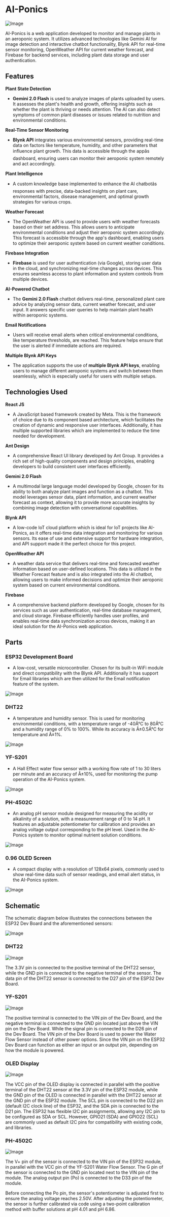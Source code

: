 # AI-Ponics

![Image](https://github.com/user-attachments/assets/928c6c75-8484-407c-848c-7263147f3f78)

AI-Ponics is a web application developed to monitor and manage plants in an aeroponic system. It utilizes advanced technologies like Gemini AI for image detection and interactive chatbot functionality, Blynk API for real-time sensor monitoring,  OpenWeather API for current weather forecast, and Firebase for backend services, including plant data storage and user authentication.

## Features

 **Plant State Detection**
- **Gemini 2.0 Flash** is used to analyze images of plants uploaded by users. It assesses the plant's health and growth, offering insights such as whether the plant is thriving or needs attention. The AI can also detect symptoms of common plant diseases or issues related to nutrition and environmental conditions.

**Real-Time Sensor Monitoring**
- **Blynk API** integrates various environmental sensors, providing real-time data on factors like temperature, humidity, and other parameters that influence plant growth. This data is accessible through the appâs dashboard, ensuring users can monitor their aeroponic system remotely and act accordingly.

**Plant Intelligence**
- A custom knowledge base implemented to enhance the AI chatbotâs responses with precise, data-backed insights on plant care, environmental factors, disease management, and optimal growth strategies for various crops. 

**Weather Forecast**
 - The OpenWeather API is used to provide users with weather forecasts based on their set address. This allows users to anticipate environmental conditions and adjust their aeroponic system accordingly.  This forecast is accessible through the app's dashboard, enabling users to optimize their aeroponic system based on current weather conditions.
 
**Firebase Integration**
- **Firebase** is used for user authentication (via Google), storing user data in the cloud, and synchronizing real-time changes across devices. This ensures seamless access to plant information and system controls from multiple devices.

**AI-Powered Chatbot**
- The **Gemini 2.0 Flash** chatbot delivers real-time, personalized plant care advice by analyzing sensor data, current weather forecast, and user input. It answers specific user queries to help maintain plant health within aeroponic systems.

**Email Notifications**
- Users will receive email alerts when critical environmental conditions, like temperature thresholds, are reached. This feature helps ensure that the user is alerted if immediate actions are required.

**Multiple Blynk API Keys**
- The application supports the use of **multiple Blynk API keys**, enabling users to manage different aeroponic systems and switch between them seamlessly, which is especially useful for users with multiple setups.

## Technologies Used

**React JS**
- A JavaScript based framework created by Meta. This is the framework of choice due to its component based architecture, which facilitates the creation of dynamic and responsive user interfaces. Additionally, it has multiple supported libraries which are implemented to reduce the time needed for development.

**Ant Design**
- A comprehensive React UI library developed by Ant Group. It provides a rich set of high-quality components and design principles, enabling developers to build consistent user interfaces efficiently.

**Gemini 2.0 Flash**
- A multimodal large language model developed by Google, chosen for its ability to both analyze plant images and function as a chatbot. This model leverages sensor data,  plant information, and current weather forecast as context, allowing it to provide more accurate insights by combining image detection with conversational capabilities.

**Blynk API**
- A low-code IoT cloud platform which is ideal for IoT projects like AI-Ponics, as it offers real-time data integration and monitoring for various sensors. Its ease of use and extensive support for hardware integration, and API support made it the perfect choice for this project.

**OpenWeather API**
- A weather data service that delivers real-time and forecasted weather information based on user-defined locations. This data is utilized in the Weather Forecast feature and is also integrated into the AI chatbot, allowing users to make informed decisions and optimize their aeroponic system based on current environmental conditions.

**Firebase**
- A comprehensive backend platform developed by Google, chosen for its services such as user authentication, real-time database management, and cloud storage. Firebase efficiently handles user profiles, and enables real-time data synchronization across devices, making it an ideal solution for the AI-Ponics web application.

## Parts

### **ESP32 Development Board**
- A low-cost, versatile microcontroller. Chosen for its built-in WiFi module and direct compatibility with the Blynk API. Additionally it has support for Email libraries which are then utilized for the Email notification feature of the system.

![Image](https://github.com/user-attachments/assets/41a04621-ba4c-4440-af4f-1e572a43edca)


### **DHT22**
- A temperature and humidity sensor. This is used for monitoring environmental conditions, with a temperature range of -40Â°C to 80Â°C and a humidity range of 0% to 100%. While its accuracy is Â±0.5Â°C for temperature and Â±1%.

![Image](https://github.com/user-attachments/assets/23f49f05-ef8f-48cc-85aa-bf335c50f4be)


### **YF-S201**
- A Hall Effect water flow sensor with a working flow rate of 1 to 30 liters per minute and an accuracy of Â±10%, used for monitoring the pump operation of the AI-Ponics system.

![Image](https://github.com/user-attachments/assets/c9811138-0278-4bb1-bf75-0ca1785fb7f3)

### **PH-4502C**
- An analog pH sensor module designed for measuring the acidity or alkalinity of a solution, with a measurement range of 0 to 14 pH. It features an adjustable potentiometer for calibration and provides an analog voltage output corresponding to the pH level. Used in the AI-Ponics system to monitor  optimal nutrient solution conditions.

![Image](https://github.com/user-attachments/assets/6682ce8d-7d46-4129-adb0-a6f2a5172d39)


### **0.96 OLED Screen**
- A compact display with a resolution of 128x64 pixels, commonly used to show real-time data such of sensor readings, and email alert status, in the AI-Ponics system.

![Image](https://github.com/user-attachments/assets/57ce72b4-f97a-4060-8605-ef03667b44b8)


## Schematic

The schematic diagram below illustrates the connections between the ESP32 Dev Board and the aforementioned sensors:

![Image](https://github.com/user-attachments/assets/c39699b8-886d-4988-b4f2-5487bd710778)

### DHT22

![Image](https://github.com/user-attachments/assets/84ef0929-5de7-4a24-a241-93d825834378)

The 3.3V pin is connected to the positive terminal of the DHT22 sensor, while the GND pin is connected to the negative terminal of the sensor. The data pin of the DHT22 sensor is connected to the D27 pin of the ESP32 Dev Board.

### YF-S201

![Image](https://github.com/user-attachments/assets/6a865d2e-c72d-472c-bb8e-967aaf142d0d)

The positive terminal is connected to the VIN pin of the Dev Board, and the negative terminal is connected to the GND pin located just above the VIN pin on the Dev Board. While the signal pin is connected to the D26 pin of the Dev Board. The VIN pin of the Dev Board is used to power the Water Flow Sensor instead of other power options. Since the VIN pin on the ESP32 Dev Board can function as either an input or an output pin, depending on how the module is powered.

### OLED Display

![Image](https://github.com/user-attachments/assets/2fbda1f2-2a9d-48e7-ae38-5d7659c5e01e)

The VCC pin of the OLED display is connected in parallel with the positive terminal of the DHT22 sensor at the 3.3V pin of the ESP32 module, while the GND pin of the OLED is connected in parallel with the DHT22 sensor at the GND pin of the ESP32 module. The SCL pin is connected to the D22 pin (default I2C clock line) of the ESP32, and the SDA pin is connected to the D21 pin. The ESP32 has flexible I2C pin assignments, allowing any I2C pin to be configured as SDA or SCL. However, GPIO21 (SDA) and GPIO22 (SCL) are commonly used as default I2C pins for compatibility with existing code, and libraries.

### PH-4502C

![Image](https://github.com/user-attachments/assets/1d0d9d82-6f38-48cb-90e7-c3b4780fb559)

The V+ pin of the sensor is connected to the VIN pin of the ESP32 module, in parallel with the VCC pin of the YF-S201 Water Flow Sensor. The G pin of the sensor is connected to the GND pin located next to the VIN pin of the module. The analog output pin (Po) is connected to the D33 pin of the module.

Before connecting the Po pin, the sensor's potentiometer is adjusted first to ensure the analog voltage reaches 2.50V. After adjusting the potentiometer, the sensor is further calibrated via code using a two-point calibration method with buffer solutions at pH 4.01 and pH 6.86.
